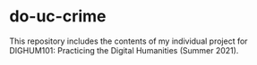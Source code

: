 # do-uc-crime
This repository includes the contents of my individual project for DIGHUM101: Practicing the Digital Humanities (Summer 2021).

